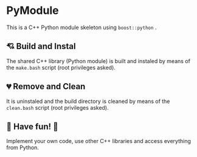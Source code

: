 # **PyModule**

This is a C++ Python module skeleton using `boost::python` .

## :cupid: **Build and Instal**

The shared C++ library (Python module) is built and instaled by means of the `make.bash` script (root privileges asked).

## :broken_heart: **Remove and Clean**

It is uninstaled and the build directory is cleaned by means of the `clean.bash` script (root privileges asked).

## :dizzy: Have fun! :dizzy:

Implement your own code, use other C++ libraries and access everything from Python.
